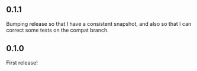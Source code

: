 ## 0.1.1

Bumping release so that I have a consistent snapshot, and also so that I can
correct some tests on the compat branch.

## 0.1.0

First release!

